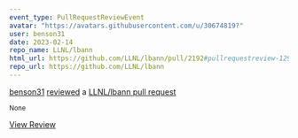 ```yaml
---
event_type: PullRequestReviewEvent
avatar: "https://avatars.githubusercontent.com/u/30674819?"
user: benson31
date: 2023-02-14
repo_name: LLNL/lbann
html_url: https://github.com/LLNL/lbann/pull/2192#pullrequestreview-1298152812
repo_url: https://github.com/LLNL/lbann
---
```


<a href='https://github.com/benson31' target='_blank'>benson31</a> <a href='https://github.com/LLNL/lbann/pull/2192#pullrequestreview-1298152812' target='_blank'>reviewed</a> a <a href='https://github.com/LLNL/lbann/pull/2192' target='_blank'>LLNL/lbann pull request</a>

<small>None</small>

<a href='https://github.com/LLNL/lbann/pull/2192#pullrequestreview-1298152812' target='_blank'>View Review</a>